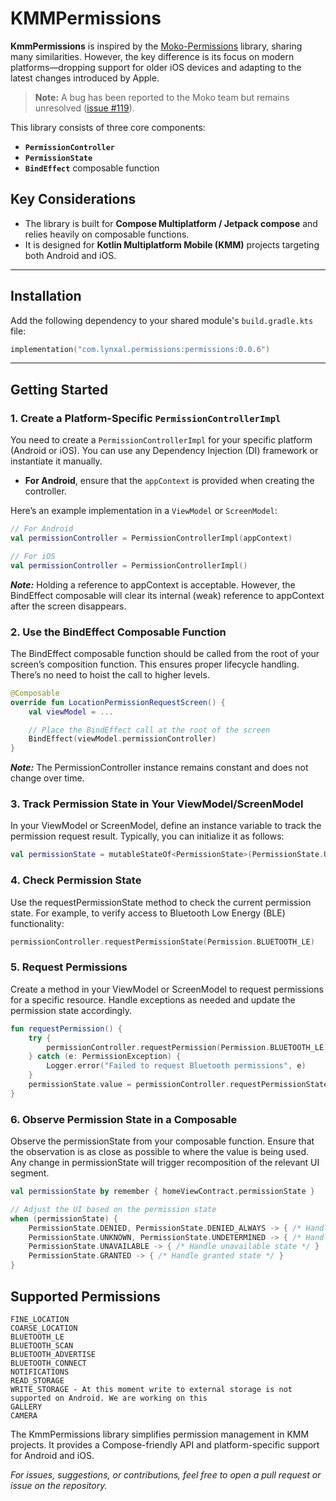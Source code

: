 # KMMPermissions

**KmmPermissions** is inspired by the [Moko-Permissions](https://github.com/icerockdev/moko-permissions) library, sharing many similarities. However, the key difference is its focus on modern platforms—dropping support for older iOS devices and adapting to the latest changes introduced by Apple.

> **Note:** A bug has been reported to the Moko team but remains unresolved ([issue #119](https://github.com/icerockdev/moko-permissions/issues/119)).

This library consists of three core components:
- **`PermissionController`**
- **`PermissionState`**
- **`BindEffect`** composable function

## Key Considerations

- The library is built for **Compose Multiplatform / Jetpack compose** and relies heavily on composable functions.
- It is designed for **Kotlin Multiplatform Mobile (KMM)** projects targeting both Android and iOS.

---

## Installation

Add the following dependency to your shared module's `build.gradle.kts` file:

```kotlin
implementation("com.lynxal.permissions:permissions:0.0.6")
```


---

## Getting Started

### 1. Create a Platform-Specific `PermissionControllerImpl`

You need to create a `PermissionControllerImpl` for your specific platform (Android or iOS). You can use any Dependency Injection (DI) framework or instantiate it manually.

- **For Android**, ensure that the `appContext` is provided when creating the controller.

Here’s an example implementation in a `ViewModel` or `ScreenModel`:

```kotlin
// For Android
val permissionController = PermissionControllerImpl(appContext)

// For iOS
val permissionController = PermissionControllerImpl()
```
***Note:*** Holding a reference to appContext is acceptable. However, the BindEffect composable will clear its internal (weak) reference to appContext after the screen disappears.

### 2. Use the BindEffect Composable Function

The BindEffect composable function should be called from the root of your screen’s composition function. This ensures proper lifecycle handling. There’s no need to hoist the call to higher levels.

```kotlin
@Composable
override fun LocationPermissionRequestScreen() {
    val viewModel = ...

    // Place the BindEffect call at the root of the screen
    BindEffect(viewModel.permissionController)
}
```

***Note:*** The PermissionController instance remains constant and does not change over time.

### 3. Track Permission State in Your ViewModel/ScreenModel

In your ViewModel or ScreenModel, define an instance variable to track the permission request result. Typically, you can initialize it as follows:

```kotlin
val permissionState = mutableStateOf<PermissionState>(PermissionState.UNKNOWN)
```

### 4. Check Permission State

Use the requestPermissionState method to check the current permission state. For example, to verify access to Bluetooth Low Energy (BLE) functionality:

```kotlin
permissionController.requestPermissionState(Permission.BLUETOOTH_LE)
```

### 5. Request Permissions

Create a method in your ViewModel or ScreenModel to request permissions for a specific resource. Handle exceptions as needed and update the permission state accordingly.

```kotlin
fun requestPermission() {
    try {
        permissionController.requestPermission(Permission.BLUETOOTH_LE)
    } catch (e: PermissionException) {
        Logger.error("Failed to request Bluetooth permissions", e)
    }
    permissionState.value = permissionController.requestPermissionState(Permission.BLUETOOTH_LE)
}
```

### 6. Observe Permission State in a Composable

Observe the permissionState from your composable function. Ensure that the observation is as close as possible to where the value is being used. Any change in permissionState will trigger recomposition of the relevant UI segment.

```kotlin
val permissionState by remember { homeViewContract.permissionState }

// Adjust the UI based on the permission state
when (permissionState) {
    PermissionState.DENIED, PermissionState.DENIED_ALWAYS -> { /* Handle denied state */ }
    PermissionState.UNKNOWN, PermissionState.UNDETERMINED -> { /* Handle unknown state */ }
    PermissionState.UNAVAILABLE -> { /* Handle unavailable state */ }
    PermissionState.GRANTED -> { /* Handle granted state */ }
}
```

## Supported Permissions

```
FINE_LOCATION
COARSE_LOCATION
BLUETOOTH_LE
BLUETOOTH_SCAN
BLUETOOTH_ADVERTISE
BLUETOOTH_CONNECT
NOTIFICATIONS
READ_STORAGE
WRITE_STORAGE - At this moment write to external storage is not supported on Android. We are working on this
GALLERY
CAMERA
```

The KmmPermissions library simplifies permission management in KMM projects. It provides a Compose-friendly API and platform-specific support for Android and iOS.

*For issues, suggestions, or contributions, feel free to open a pull request or issue on the repository.*